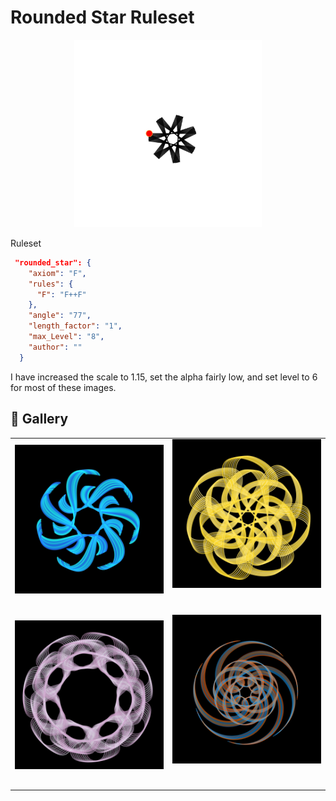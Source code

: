 # Rounded Star Ruleset

<p align="center"><img src="./assets/rule-set-images/rounded_star.jpg" alt="rounded-star" width="300px"></p>

Ruleset

```JSON
 "rounded_star": {
    "axiom": "F",
    "rules": {
      "F": "F++F"
    },
    "angle": "77",
    "length_factor": "1",
    "max_Level": "8",
    "author": ""
  }
```

I have increased the scale to 1.15, set the alpha fairly low, and set level to 6 for most of these images.

## 🌄 Gallery

<!-- IMAGE-LIST:START - Do not remove or modify this section -->
<!-- prettier-ignore-start -->
<!-- markdownlint-disable -->
<table>
  <tbody>
    <tr>
     <td align="center"><a href=""> <img class="img" src="../assets/Ruleset-shape-examples/rounded-star-cornu.jpg" alt="" style="vertical-align:top;" width="500" /><br /><sub><b><br/></b></sub></a></td>
     <td align="center"><a href=""> <img class="img" src="../assets/Ruleset-shape-examples/rounded-star-eight.jpg" alt="" style=" display: block;
    margin-left: auto;
    margin-right: auto;" width="500" /><br /><sub><b><br/></b></sub></a></td>
    </tr>
    <tr>
     <td align="center"><a href=""> <img class="img" src="../assets/Ruleset-shape-examples/rounded-star-gear.jpg" alt="" style="vertical-align:top;" width="500" /><br /><sub><b><br/></b></sub></a></td>
     <td align="center"><a href=""> <img class="img" src="../assets/Ruleset-shape-examples/rounded-star-archimedes.jpg" alt="" style=" display: block;
    margin-left: auto;
    margin-right: auto;" width="500" /><br /><sub><b><br/></b></sub></a></td>
</tr>
 
 </tbody>
</table>

<!-- markdownlint-restore -->
<!-- prettier-ignore-end -->

<!-- IMAGE-LIST:END -->
